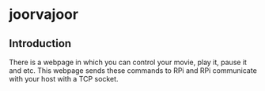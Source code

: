 # joorvajoor

## Introduction

There is a webpage in which you can control your movie, play it, pause it and etc.
This webpage sends these commands to RPi and RPi communicate with your host with a TCP socket.
